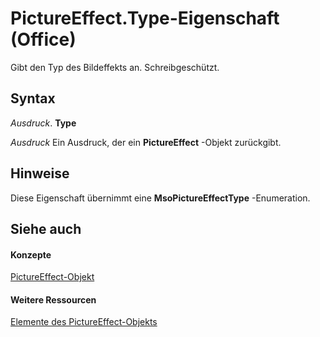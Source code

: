 
# PictureEffect.Type-Eigenschaft (Office)

Gibt den Typ des Bildeffekts an. Schreibgeschützt.


## Syntax

 _Ausdruck_. **Type**

 _Ausdruck_ Ein Ausdruck, der ein **PictureEffect** -Objekt zurückgibt.


## Hinweise

Diese Eigenschaft übernimmt eine  **MsoPictureEffectType** -Enumeration.


## Siehe auch


#### Konzepte


[PictureEffect-Objekt](af3f742a-e082-1abd-7df2-d1fb2f57c8a2.md)
#### Weitere Ressourcen


[Elemente des PictureEffect-Objekts](http://msdn.microsoft.com/library/df7a24cd-db6f-1ab1-e0e4-3b332ba27bd5%28Office.15%29.aspx)